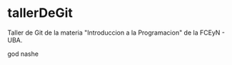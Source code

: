 # tallerDeGit

Taller de Git de la materia "Introduccion a la Programacion" de la FCEyN - UBA.

 god
nashe
